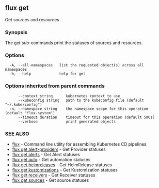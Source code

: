 ## flux get

Get sources and resources

### Synopsis

The get sub-commands print the statuses of sources and resources.

### Options

```
  -A, --all-namespaces   list the requested object(s) across all namespaces
  -h, --help             help for get
```

### Options inherited from parent commands

```
      --context string      kubernetes context to use
      --kubeconfig string   path to the kubeconfig file (default "~/.kube/config")
  -n, --namespace string    the namespace scope for this operation (default "flux-system")
      --timeout duration    timeout for this operation (default 5m0s)
      --verbose             print generated objects
```

### SEE ALSO

* [flux](flux.md)	 - Command line utility for assembling Kubernetes CD pipelines
* [flux get alert-providers](flux_get_alert-providers.md)	 - Get Provider statuses
* [flux get alerts](flux_get_alerts.md)	 - Get Alert statuses
* [flux get auto](flux_get_auto.md)	 - Get automation statuses
* [flux get helmreleases](flux_get_helmreleases.md)	 - Get HelmRelease statuses
* [flux get kustomizations](flux_get_kustomizations.md)	 - Get Kustomization statuses
* [flux get receivers](flux_get_receivers.md)	 - Get Receiver statuses
* [flux get sources](flux_get_sources.md)	 - Get source statuses

